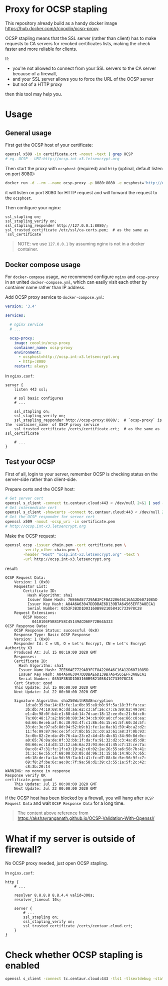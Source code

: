 Proxy for OCSP stapling
=======================

This repository already build as a handy docker image https://hub.docker.com/r/cooolin/ocsp-proxy.

OCSP stapling means that the SSL server (rather than client) has to make requests to CA servers
for revoked certificates lists, making the check faster and more reliable for clients.

If:

* you're not allowed to connect from your SSL servers to the CA server because of a firewall,
* and your SSL server allows you to force the URL of the OCSP server
* but not of a HTTP proxy

then this tool may help you.

# Usage

## General usage

First get the OCSP host of your certificate:

```sh
openssl x509 -in certificate.crt -noout -text | grep OCSP
# eg. OCSP - URI:http://ocsp.int-x3.letsencrypt.org
```

Then start the proxy with `ocsphost` (required) and `http` (optinal, default listen on port 8080):

```sh
docker run -d --rm --name ocsp-proxy -p 8080:8080 -e ocsphost='http://ocsp.int-x3.letsencrypt.org' -e http=':8080' cooolin/ocsp-proxy
```

it will listen on port 8080 for HTTP request and will forward the request to the `ocsphost`.

Then configure your nginx:

```nginx
ssl_stapling on;
ssl_stapling_verify on;
ssl_stapling_responder http://127.0.0.1:8080/; 
ssl_trusted_certificate /etc/ssl/ca-certs.pem;  # as the same as `ssl_certificate`
```

> NOTE:
> we use `127.0.0.1` by assuming nginx is not in a docker container.

## Docker compose usage

For `docker-compose` usage, we recommend configure `nginx` and `ocsp-proxy` in an united `docker-compose.yml`, which can easily visit each other by container name rather than IP address.

Add OCSP proxy service to `docker-compose.yml`:

```yaml
version: '3.4'

services:

  # nginx service
  # ...

  ocsp-proxy:
    image: cooolin/ocsp-proxy
    container_name: ocsp-proxy
    environment:
      - ocsphost=http://ocsp.int-x3.letsencrypt.org
      - http=:8080
    restart: always
```

in `nginx.conf`:

```nginx
server {
    listen 443 ssl;

    # ssl basic configures
    # ...

    ssl_stapling on;
    ssl_stapling_verify on;
    ssl_stapling_responder http://ocsp-proxy:8080/;  # `ocsp-proxy` is the `container_name` of OSCP proxy service
    ssl_trusted_certificate /certs/certificate.crt;  # as the same as ssl_certificate

    # ...
}
```

## Test your OCSP

First of all, login to your server, remember OCSP is checking status on the server-side rather than client-side.

Prepare certs and the OCSP host:

```sh
# Get server cert
openssl s_client -connect tc.centaur.cloud:443 < /dev/null 2>&1 | sed -n '/-----BEGIN/,/-----END/p' > certificate.pem
# Get intermediate cert
openssl s_client -showcerts -connect tc.centaur.cloud:443 < /dev/null 2>&1 | sed -n '/-----BEGIN/,/-----END/p' | awk 'BEGIN { n=0 } { if ($0=="-----BEGIN CERTIFICATE-----") { n+=1 } if (n>=2) { print $0 } }' > chain.pem
# Get the OCSP responder for server cert
openssl x509 -noout -ocsp_uri -in certificate.pem
# http://ocsp.int-x3.letsencrypt.org
```

Make the OCSP request:

```sh
openssl ocsp -issuer chain.pem -cert certificate.pem \
        -verify_other chain.pem \
        -header "Host" "ocsp.int-x3.letsencrypt.org" -text \
        -url http://ocsp.int-x3.letsencrypt.org
```

result:

```
OCSP Request Data:
    Version: 1 (0x0)
    Requestor List:
        Certificate ID:
          Hash Algorithm: sha1
          Issuer Name Hash: 7EE66AE7729AB3FCF8A220646C16A12D6071085D
          Issuer Key Hash: A84A6A63047DDDBAE6D139B7A64565EFF3A8ECA1
          Serial Number: 0353F3B3D1D03160B982105841C733978C28
    Request Extensions:
        OCSP Nonce: 
            0410104F5B81F58C45149ACD6EF72B64A333
OCSP Response Data:
    OCSP Response Status: successful (0x0)
    Response Type: Basic OCSP Response
    Version: 1 (0x0)
    Responder Id: C = US, O = Let's Encrypt, CN = Let's Encrypt Authority X3
    Produced At: Jul 15 00:19:00 2020 GMT
    Responses:
    Certificate ID:
      Hash Algorithm: sha1
      Issuer Name Hash: 7EE66AE7729AB3FCF8A220646C16A12D6071085D
      Issuer Key Hash: A84A6A63047DDDBAE6D139B7A64565EFF3A8ECA1
      Serial Number: 0353F3B3D1D03160B982105841C733978C28
    Cert Status: good
    This Update: Jul 15 00:00:00 2020 GMT
    Next Update: Jul 22 00:00:00 2020 GMT

    Signature Algorithm: sha256WithRSAEncryption
         1d:a8:35:ba:14:83:fe:1a:0b:95:e8:b8:9f:5a:18:3f:fa:ca:
         3b:db:74:10:68:9c:dd:aa:e2:c3:af:2e:c7:c6:80:02:49:84:
         e1:4b:98:0f:b4:e1:88:4d:14:7d:ae:18:12:ee:0c:21:6d:c0:
         7a:00:48:17:a2:b9:0b:80:34:34:cb:00:a0:cf:ee:86:c0:ea:
         6d:66:0e:eb:af:0c:30:93:4f:c1:86:46:15:e1:5f:60:3d:5f:
         33:dc:3e:97:a5:8d:94:52:b9:b1:fe:1a:0a:b1:59:4b:a2:d2:
         11:fe:09:87:9e:ce:5f:c7:8b:b5:3c:c0:a2:61:a8:37:0b:93:
         3c:0b:82:2e:da:49:76:4a:23:e2:4d:45:4b:81:34:90:8d:0c:
         a0:65:76:8a:de:0f:32:bb:1f:da:fa:91:32:d2:c3:4a:d5:d8:
         04:66:ec:1d:d3:12:12:a6:6a:23:93:6e:d1:45:c7:12:ce:7a:
         0a:c8:47:31:fc:1f:e3:19:a2:c0:02:2a:26:55:a6:58:7b:41:
         31:1c:6e:55:cf:68:08:b3:05:dd:96:31:15:bb:14:9b:7c:65:
         e6:18:de:fa:1a:9d:59:7a:b1:41:fc:d7:88:8c:5e:56:9f:c7:
         69:f8:2f:be:6c:ae:0c:7f:9a:58:d1:39:c3:55:1a:5f:2c:42:
         c8:3b:20:14
WARNING: no nonce in response
Response verify OK
certificate.pem: good
    This Update: Jul 15 00:00:00 2020 GMT
    Next Update: Jul 22 00:00:00 2020 GMT
```

if the OCSP host has been blocked by a firewall, you will hang after `OCSP Request Data` and wait `OCSP Response Data` for a long time.

> The content above reference from https://akshayranganath.github.io/OCSP-Validation-With-Openssl/

# What if my server is outside of firewall?

No OCSP proxy needed, just open OCSP stapling.

in `nginx.conf`:

```nginx
http {
    # ...

    resolver 8.8.8.8 8.8.4.4 valid=300s;
    resolver_timeout 10s;

    server {
        # ...
        ssl_stapling on;
        ssl_stapling_verify on;
        ssl_trusted_certificate /certs/centaur.cloud.crt;
    }
}
```

# Check whether OCSP stapling is enabled

```sh
openssl s_client -connect tc.centaur.cloud:443 -tls1 -tlsextdebug -status < /dev/null 2>&1 | awk '{ if ($0 ~ /OCSP response: no response sent/) { print "disabled" } else if ($0 ~ /OCSP Response Status: successful/) { print "enabled" } }'
```

